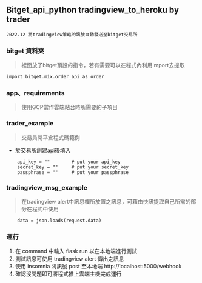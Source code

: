 ## Bitget_api_python tradingview_to_heroku by trader
`2022.12 將tradingview策略的訊號自動發送至bitget交易所`
 
### bitget 資料夾
>裡面放了bitget預設的指令，若有需要可以在程式內利用import去提取
```
import bitget.mix.order_api as order
```
### app、requirements
>使用GCP當作雲端站台時所需要的子項目

### trader_example
> 交易員開平倉程式碼範例
* 於交易所創建api後填入
```
    api_key = ""        # put your api_key
    secret_key = ""     # put your secret_key
    passphrase = ""     # put your passphrase
```
### tradingview_msg_example
>在tradingview alert中訊息欄所放置之訊息，可藉由快訊提取自己所需的部分在程式中使用
```
    data = json.loads(request.data)
```
### 運行
1. 在 command 中輸入 flask run 以在本地端進行測試
2. 測試訊息可使用 tradingview alert 傳出之訊息
3. 使用 insomnia 將訊號 post 至本地端 http://localhost:5000/webhook
4. 確認沒問題即可將程式推上雲端主機完成運行
